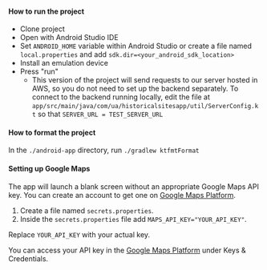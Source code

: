 #### How to run the project

- Clone project
- Open with Android Studio IDE
- Set `ANDROID_HOME` variable within Android Studio or create a file named `local.properties` and add `sdk.dir=<your_android_sdk_location>`
- Install an emulation device
- Press "run"
    - This version of the project will send requests to our server hosted in AWS, so you do not need
      to set up the backend separately. To connect to the backend running locally, edit the file
      at `app/src/main/java/com/ua/historicalsitesapp/util/ServerConfig.kt` so
      that `SERVER_URL = TEST_SERVER_URL`

#### How to format the project

In the `./android-app` directory, run `./gradlew ktfmtFormat`

#### Setting up Google Maps

The app will launch a blank screen without an appropriate Google Maps API key. You can create an account to get one on [Google Maps Platform](https://developers.google.com/maps).

1. Create a file named `secrets.properties`.
2. Inside the `secrets.properties` file add `MAPS_API_KEY="YOUR_API_KEY"`.

Replace `YOUR_API_KEY` with your actual key.

You can access your API key in the [Google Maps Platform](https://developers.google.com/maps) under Keys & Credentials.

